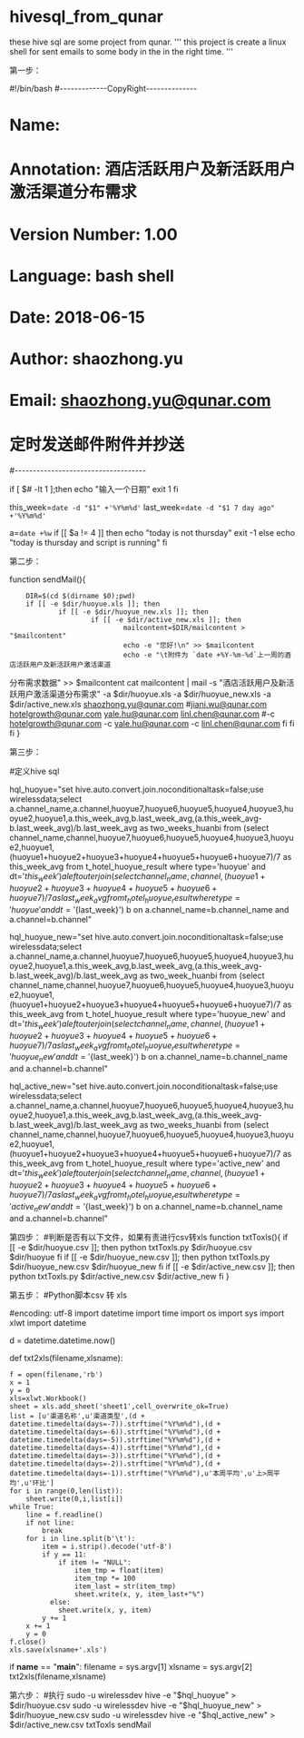 # hivesql_from_qunar
these hive sql are some project from qunar.
'''
this project is create a linux shell for sent emails to some body in the in the right time.
'''

第一步：

#!/bin/bash
#-------------CopyRight--------------
# Name:
# Annotation: 酒店活跃用户及新活跃用户激活渠道分布需求
# Version Number: 1.00
# Language: bash shell
# Date: 2018-06-15
# Author: shaozhong.yu
# Email: shaozhong.yu@qunar.com
# 定时发送邮件附件并抄送
#------------------------------------

if [ $# -lt 1 ];then
        echo "输入一个日期"
        exit 1
fi

this_week=`date -d "$1" +'%Y%m%d'`
last_week=`date -d "$1 7 day ago" +'%Y%m%d'`

a=`date +%w`
if [[ $a != 4 ]]
then
  echo "today is not thursday"
  exit -1
else
  echo "today is thursday and script is running"
fi



第二步：

function sendMail(){

        DIR=$(cd $(dirname $0);pwd)
        if [[ -e $dir/huoyue.xls ]]; then
                if [[ -e $dir/huoyue_new.xls ]]; then
                        if [[ -e $dir/active_new.xls ]]; then
                                mailcontent=$DIR/mailcontent > "$mailcontent"
                                echo -e "您好!\n" >> $mailcontent
                                echo -e "\t附件为 `date +%Y-%m-%d`上一周的酒店活跃用户及新活跃用户激活渠道
分布需求数据" >> $mailcontent
                                cat mailcontent | mail -s "酒店活跃用户及新活跃用户激活渠道分布需求" -a $dir/huoyue.xls -a $dir/huoyue_new.xls -a $dir/active_new.xls shaozhong.yu@qunar.com #jiani.wu@qunar.com hotelgrowth@qunar.com yale.hu@qunar.com linl.chen@qunar.com
                                #-c hotelgrowth@qunar.com -c yale.hu@qunar.com -c linl.chen@qunar.com
                        fi
                fi
        fi
}


第三步：

#定义hive sql

hql_huoyue="set hive.auto.convert.join.noconditionaltask=false;use wirelessdata;select a.channel_name,a.channel,huoyue7,huoyue6,huoyue5,huoyue4,huoyue3,huoyue2,huoyue1,a.this_week_avg,b.last_week_avg,(a.this_week_avg-b.last_week_avg)/b.last_week_avg as two_weeks_huanbi from (select channel_name,channel,huoyue7,huoyue6,huoyue5,huoyue4,huoyue3,huoyue2,huoyue1,(huoyue1+huoyue2+huoyue3+huoyue4+huoyue5+huoyue6+huoyue7)/7 as this_week_avg from t_hotel_huoyue_result where type='huoyue' and dt='${this_week}') a left outer join (select channel_name,channel,(huoyue1+huoyue2+huoyue3+huoyue4+huoyue5+huoyue6+huoyue7)/7 as last_week_avg from t_hotel_huoyue_result where type='huoyue' and dt='${last_week}') b on a.channel_name=b.channel_name and a.channel=b.channel"

hql_huoyue_new="set hive.auto.convert.join.noconditionaltask=false;use wirelessdata;select a.channel_name,a.channel,huoyue7,huoyue6,huoyue5,huoyue4,huoyue3,huoyue2,huoyue1,a.this_week_avg,b.last_week_avg,(a.this_week_avg-b.last_week_avg)/b.last_week_avg as two_week_huanbi from (select channel_name,channel,huoyue7,huoyue6,huoyue5,huoyue4,huoyue3,huoyue2,huoyue1,(huoyue1+huoyue2+huoyue3+huoyue4+huoyue5+huoyue6+huoyue7)/7 as this_week_avg from t_hotel_huoyue_result where type='huoyue_new' and dt='${this_week}') a left outer join (select channel_name,channel,(huoyue1+huoyue2+huoyue3+huoyue4+huoyue5+huoyue6+huoyue7)/7 as last_week_avg from t_hotel_huoyue_result where type='huoyue_new' and dt='${last_week}') b on a.channel_name=b.channel_name and a.channel=b.channel"

hql_active_new="set hive.auto.convert.join.noconditionaltask=false;use wirelessdata;select a.channel_name,a.channel,huoyue7,huoyue6,huoyue5,huoyue4,huoyue3,huoyue2,huoyue1,a.this_week_avg,b.last_week_avg,(a.this_week_avg-b.last_week_avg)/b.last_week_avg as two_weeks_huanbi from (select channel_name,channel,huoyue7,huoyue6,huoyue5,huoyue4,huoyue3,huoyue2,huoyue1,(huoyue1+huoyue2+huoyue3+huoyue4+huoyue5+huoyue6+huoyue7)/7 as this_week_avg from t_hotel_huoyue_result where type='active_new' and dt='${this_week}') a left outer join (select channel_name,channel,(huoyue1+huoyue2+huoyue3+huoyue4+huoyue5+huoyue6+huoyue7)/7 as last_week_avg from t_hotel_huoyue_result where type='active_new' and dt='${last_week}') b on a.channel_name=b.channel_name and a.channel=b.channel"

第四步：
#判断是否有以下文件，如果有责进行csv转xls
function txtToxls(){
  if [[ -e $dir/huoyue.csv ]]; then
        python txtToxls.py $dir/huoyue.csv $dir/huoyue
  fi
  if [[ -e $dir/huoyue_new.csv ]]; then
        python txtToxls.py $dir/huoyue_new.csv $dir/huoyue_new
  fi
  if [[ -e $dir/active_new.csv ]]; then
        python txtToxls.py $dir/active_new.csv $dir/active_new
  fi
}

第五步：
#Python脚本csv 转 xls

#encoding: utf-8
import datetime
import time
import os
import sys
import xlwt
import datetime

d = datetime.datetime.now()

def txt2xls(filename,xlsname):

    f = open(filename,'rb')
    x = 1
    y = 0
    xls=xlwt.Workbook()
    sheet = xls.add_sheet('sheet1',cell_overwrite_ok=True)
    list = [u'渠道名称',u'渠道类型',(d + datetime.timedelta(days=-7)).strftime("%Y%m%d"),(d +  datetime.timedelta(days=-6)).strftime("%Y%m%d"),(d +  datetime.timedelta(days=-5)).strftime("%Y%m%d"),(d + datetime.timedelta(days=-4)).strftime("%Y%m%d"),(d + datetime.timedelta(days=-3)).strftime("%Y%m%d"),(d + datetime.timedelta(days=-2)).strftime("%Y%m%d"),(d + datetime.timedelta(days=-1)).strftime("%Y%m%d"),u'本周平均',u'上>周平均',u'环比']
    for i in range(0,len(list)):
        sheet.write(0,i,list[i])
    while True:
        line = f.readline()
        if not line:
            break
        for i in line.split(b'\t'):
            item = i.strip().decode('utf-8')
            if y == 11:
                if item != "NULL":
                    item_tmp = float(item)
                    item_tmp *= 100
                    item_last = str(item_tmp)
                    sheet.write(x, y, item_last+"%")
              else:
                sheet.write(x, y, item)
            y += 1
        x += 1
        y = 0
    f.close()
    xls.save(xlsname+'.xls')

if __name__ == "__main__":
    filename = sys.argv[1]
    xlsname  = sys.argv[2]
    txt2xls(filename,xlsname)


第六步：
#执行
sudo -u wirelessdev hive -e "$hql_huoyue" > $dir/huoyue.csv
sudo -u wirelessdev hive -e "$hql_huoyue_new" > $dir/huoyue_new.csv
sudo -u wirelessdev hive -e "$hql_active_new" > $dir/active_new.csv
txtToxls
sendMail
